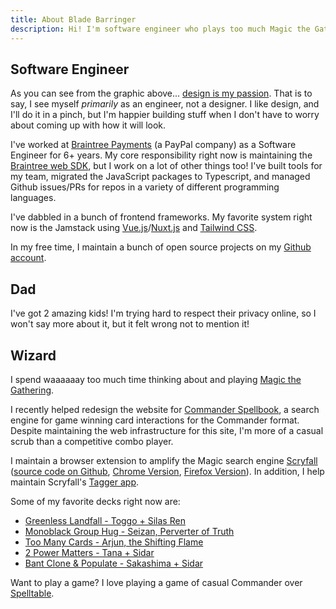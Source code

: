 ```yaml
---
title: About Blade Barringer
description: Hi! I'm software engineer who plays too much Magic the Gathering.
---
```


<div data-section="software-engineer">

## Software Engineer

As you can see from the graphic above... [design is my passion](https://knowyourmeme.com/memes/graphic-design-is-my-passion). That is to say, I see myself _primarily_ as an engineer, not a designer. I like design, and I'll do it in a pinch, but I'm happier building stuff when I don't have to worry about coming up with how it will look.

I've worked at [Braintree Payments](https://www.braintreepayments.com/) (a PayPal company) as a Software Engineer for 6+ years. My core responsibility right now is maintaining the [Braintree web SDK](https://github.com/braintree/braintree-web), but I work on a lot of other things too! I've built tools for my team, migrated the JavaScript packages to Typescript, and managed Github issues/PRs for repos in a variety of different programming languages.

I've dabbled in a bunch of frontend frameworks. My favorite system right now is the Jamstack using [Vue.js](https://vuejs.org/)/[Nuxt.js](https://nuxtjs.org/) and [Tailwind CSS](https://tailwindcss.com/).

In my free time, I maintain a bunch of open source projects on my [Github account](https://github.com/crookedneighbor).

</div>

<div data-section="dad">

## Dad

I've got 2 amazing kids! I'm trying hard to respect their privacy online, so I won't say more about it, but it felt wrong not to mention it!

</div>

<div data-section="wizard">

## Wizard

I spend waaaaaay too much time thinking about and playing [Magic the Gathering](https://magic.wizards.com/).

I recently helped redesign the website for [Commander Spellbook](https://commanderspellbook.com), a search engine for game winning card interactions for the Commander format. Despite maintaining the web infrastructure for this site, I'm more of a casual scrub than a competitive combo player.

I maintain a browser extension to amplify the Magic search engine [Scryfall](https://scryfall.com) ([source code on Github](https://github.com/crookedneighbor/shambleshark), [Chrome Version](https://chrome.google.com/webstore/detail/shambleshark-unofficial-s/dapgnadfmfhacpgpoolibbhbmbabhael), [Firefox Version](https://addons.mozilla.org/en-US/firefox/addon/shambleshark/)). In addition, I help maintain Scryfall's [Tagger app](https://tagger.scryfall.com/).

Some of my favorite decks right now are:

* [<i data-emoji="🌋"></i> Greenless Landfall - Toggo + Silas Ren](https://scryfall.com/@blade/decks/464dd723-9247-4069-b645-e02ffb914554)
* [<i data-emoji="🤗"></i> Monoblack Group Hug - Seizan, Perverter of Truth](https://scryfall.com/@blade/decks/3f50165a-b384-421b-87e7-0623283833db)
* [<i data-emoji="🎶"></i> Too Many Cards - Arjun, the Shifting Flame](https://scryfall.com/@blade/decks/cf58119c-d8ef-4d35-9b9b-b4aa0960afae)
* [<i data-emoji="🌻"></i> 2 Power Matters - Tana + Sidar](https://scryfall.com/@blade/decks/5fb447ac-86d0-4c18-bc34-a9027f579d27)
* [<i data-emoji="🫂"></i> Bant Clone & Populate - Sakashima + Sidar](https://scryfall.com/@blade/decks/76450de3-8f58-484d-85bb-920c1b3482ea)

Want to play a game? I love playing a game of casual Commander over [Spelltable](https://spelltable.com/).

</div>
